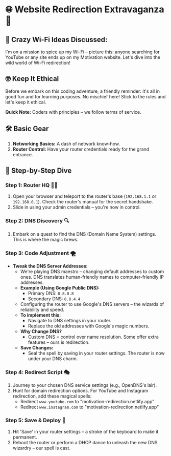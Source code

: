 # 🌐 Website Redirection Extravaganza 🌟

## 🚀 Crazy Wi-Fi Ideas Discussed:

I'm on a mission to spice up my Wi-Fi – picture this: anyone searching for YouTube or any site ends up on my Motivation website. Let's dive into the wild world of Wi-Fi redirection!

## 🤓 Keep It Ethical

Before we embark on this coding adventure, a friendly reminder: it's all in good fun and for learning purposes. No mischief here! Stick to the rules and let's keep it ethical.

**Quick Note:** Coders with principles – we follow terms of service.

## 🛠️ Basic Gear

1. **Networking Basics:** A dash of network know-how.
2. **Router Control:** Have your router credentials ready for the grand entrance.

## 🚀 Step-by-Step Dive

### Step 1: Router HQ 🕵️‍♂️

1. Open your browser and teleport to the router's base (`192.168.1.1` or `192.168.0.1`). Check the router's manual for the secret handshake.
2. Slide in using your admin credentials – you're now in control.

### Step 2: DNS Discovery 🔍

1. Embark on a quest to find the DNS (Domain Name System) settings. This is where the magic brews.

### Step 3: Code Adjustment 🌪️

- **Tweak the DNS Server Addresses:**
  - We're playing DNS maestro – changing default addresses to custom ones. DNS translates human-friendly names to computer-friendly IP addresses.
  - **Example (Using Google Public DNS):**
    - Primary DNS: `8.8.8.8`
    - Secondary DNS: `8.8.4.4`
  - Configuring the router to use Google's DNS servers – the wizards of reliability and speed.
  - **To implement this:**
    - Navigate to DNS settings in your router.
    - Replace the old addresses with Google's magic numbers.
  - **Why Change DNS?**
    - Custom DNS = control over name resolution. Some offer extra features – ours is redirection.
  - **Save Changes:**
    - Seal the spell by saving in your router settings. The router is now under your DNS charm.

### Step 4: Redirect Script 🎭

1. Journey to your chosen DNS service settings (e.g., OpenDNS's lair).
2. Hunt for domain redirection options. For YouTube and Instagram redirection, add these magical spells:
   - Redirect `www.youtube.com` to "motivation-redirection.netlify.app"
   - Redirect `www.instagram.com` to "motivation-redirection.netlify.app"

### Step 5: Save & Deploy 🤞

1. Hit 'Save' in your router settings – a stroke of the keyboard to make it permanent.
2. Reboot the router or perform a DHCP dance to unleash the new DNS wizardry – our spell is cast.

